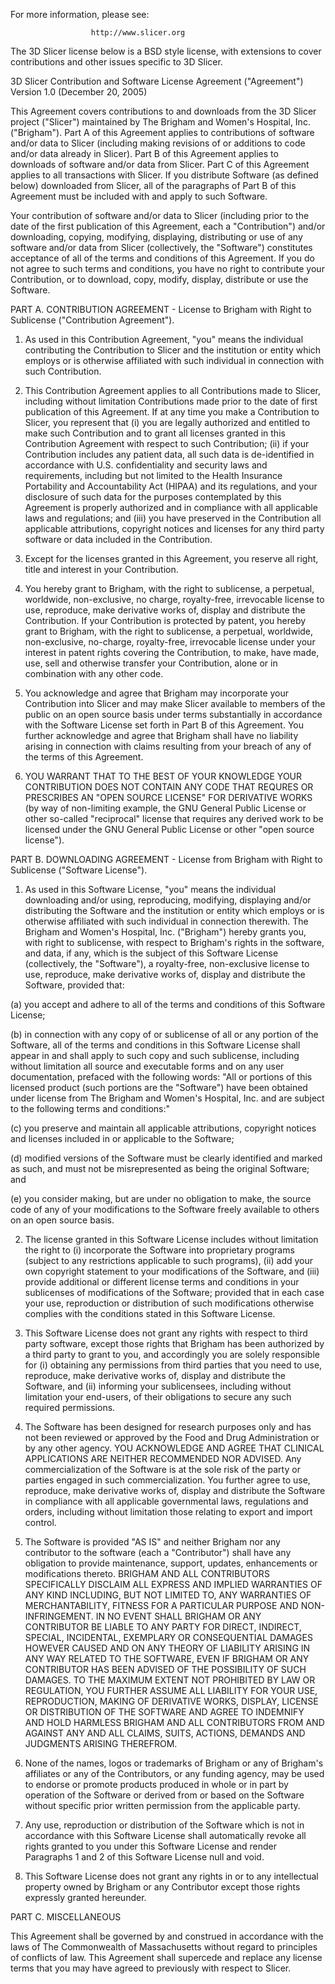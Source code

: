 For more information, please see:

                      http://www.slicer.org

The 3D Slicer license below is a BSD style license, with extensions
to cover contributions and other issues specific to 3D Slicer.


3D Slicer Contribution and Software License Agreement ("Agreement")
Version 1.0 (December 20, 2005)

This Agreement covers contributions to and downloads from the 3D
Slicer project ("Slicer") maintained by The Brigham and Women's
Hospital, Inc. ("Brigham"). Part A of this Agreement applies to
contributions of software and/or data to Slicer (including making
revisions of or additions to code and/or data already in Slicer). Part
B of this Agreement applies to downloads of software and/or data from
Slicer. Part C of this Agreement applies to all transactions with
Slicer. If you distribute Software (as defined below) downloaded from
Slicer, all of the paragraphs of Part B of this Agreement must be
included with and apply to such Software.

Your contribution of software and/or data to Slicer (including prior
to the date of the first publication of this Agreement, each a
"Contribution") and/or downloading, copying, modifying, displaying,
distributing or use of any software and/or data from Slicer
(collectively, the "Software") constitutes acceptance of all of the
terms and conditions of this Agreement. If you do not agree to such
terms and conditions, you have no right to contribute your
Contribution, or to download, copy, modify, display, distribute or use
the Software.

PART A. CONTRIBUTION AGREEMENT - License to Brigham with Right to
Sublicense ("Contribution Agreement").

1. As used in this Contribution Agreement, "you" means the individual
   contributing the Contribution to Slicer and the institution or
   entity which employs or is otherwise affiliated with such
   individual in connection with such Contribution.

2. This Contribution Agreement applies to all Contributions made to
   Slicer, including without limitation Contributions made prior to
   the date of first publication of this Agreement. If at any time you
   make a Contribution to Slicer, you represent that (i) you are
   legally authorized and entitled to make such Contribution and to
   grant all licenses granted in this Contribution Agreement with
   respect to such Contribution; (ii) if your Contribution includes
   any patient data, all such data is de-identified in accordance with
   U.S. confidentiality and security laws and requirements, including
   but not limited to the Health Insurance Portability and
   Accountability Act (HIPAA) and its regulations, and your disclosure
   of such data for the purposes contemplated by this Agreement is
   properly authorized and in compliance with all applicable laws and
   regulations; and (iii) you have preserved in the Contribution all
   applicable attributions, copyright notices and licenses for any
   third party software or data included in the Contribution.

3. Except for the licenses granted in this Agreement, you reserve all
   right, title and interest in your Contribution.

4. You hereby grant to Brigham, with the right to sublicense, a
   perpetual, worldwide, non-exclusive, no charge, royalty-free,
   irrevocable license to use, reproduce, make derivative works of,
   display and distribute the Contribution. If your Contribution is
   protected by patent, you hereby grant to Brigham, with the right to
   sublicense, a perpetual, worldwide, non-exclusive, no-charge,
   royalty-free, irrevocable license under your interest in patent
   rights covering the Contribution, to make, have made, use, sell and
   otherwise transfer your Contribution, alone or in combination with
   any other code.

5. You acknowledge and agree that Brigham may incorporate your
   Contribution into Slicer and may make Slicer available to members
   of the public on an open source basis under terms substantially in
   accordance with the Software License set forth in Part B of this
   Agreement. You further acknowledge and agree that Brigham shall
   have no liability arising in connection with claims resulting from
   your breach of any of the terms of this Agreement.

6. YOU WARRANT THAT TO THE BEST OF YOUR KNOWLEDGE YOUR CONTRIBUTION
   DOES NOT CONTAIN ANY CODE THAT REQURES OR PRESCRIBES AN "OPEN
   SOURCE LICENSE" FOR DERIVATIVE WORKS (by way of non-limiting
   example, the GNU General Public License or other so-called
   "reciprocal" license that requires any derived work to be licensed
   under the GNU General Public License or other "open source
   license").

PART B. DOWNLOADING AGREEMENT - License from Brigham with Right to
Sublicense ("Software License").

1. As used in this Software License, "you" means the individual
   downloading and/or using, reproducing, modifying, displaying and/or
   distributing the Software and the institution or entity which
   employs or is otherwise affiliated with such individual in
   connection therewith. The Brigham and Women's Hospital,
   Inc. ("Brigham") hereby grants you, with right to sublicense, with
   respect to Brigham's rights in the software, and data, if any,
   which is the subject of this Software License (collectively, the
   "Software"), a royalty-free, non-exclusive license to use,
   reproduce, make derivative works of, display and distribute the
   Software, provided that:

(a) you accept and adhere to all of the terms and conditions of this
Software License;

(b) in connection with any copy of or sublicense of all or any portion
of the Software, all of the terms and conditions in this Software
License shall appear in and shall apply to such copy and such
sublicense, including without limitation all source and executable
forms and on any user documentation, prefaced with the following
words: "All or portions of this licensed product (such portions are
the "Software") have been obtained under license from The Brigham and
Women's Hospital, Inc. and are subject to the following terms and
conditions:"

(c) you preserve and maintain all applicable attributions, copyright
notices and licenses included in or applicable to the Software;

(d) modified versions of the Software must be clearly identified and
marked as such, and must not be misrepresented as being the original
Software; and

(e) you consider making, but are under no obligation to make, the
source code of any of your modifications to the Software freely
available to others on an open source basis.

2. The license granted in this Software License includes without
   limitation the right to (i) incorporate the Software into
   proprietary programs (subject to any restrictions applicable to
   such programs), (ii) add your own copyright statement to your
   modifications of the Software, and (iii) provide additional or
   different license terms and conditions in your sublicenses of
   modifications of the Software; provided that in each case your use,
   reproduction or distribution of such modifications otherwise
   complies with the conditions stated in this Software License.

3. This Software License does not grant any rights with respect to
   third party software, except those rights that Brigham has been
   authorized by a third party to grant to you, and accordingly you
   are solely responsible for (i) obtaining any permissions from third
   parties that you need to use, reproduce, make derivative works of,
   display and distribute the Software, and (ii) informing your
   sublicensees, including without limitation your end-users, of their
   obligations to secure any such required permissions.

4. The Software has been designed for research purposes only and has
   not been reviewed or approved by the Food and Drug Administration
   or by any other agency. YOU ACKNOWLEDGE AND AGREE THAT CLINICAL
   APPLICATIONS ARE NEITHER RECOMMENDED NOR ADVISED. Any
   commercialization of the Software is at the sole risk of the party
   or parties engaged in such commercialization. You further agree to
   use, reproduce, make derivative works of, display and distribute
   the Software in compliance with all applicable governmental laws,
   regulations and orders, including without limitation those relating
   to export and import control.

5. The Software is provided "AS IS" and neither Brigham nor any
   contributor to the software (each a "Contributor") shall have any
   obligation to provide maintenance, support, updates, enhancements
   or modifications thereto. BRIGHAM AND ALL CONTRIBUTORS SPECIFICALLY
   DISCLAIM ALL EXPRESS AND IMPLIED WARRANTIES OF ANY KIND INCLUDING,
   BUT NOT LIMITED TO, ANY WARRANTIES OF MERCHANTABILITY, FITNESS FOR
   A PARTICULAR PURPOSE AND NON-INFRINGEMENT. IN NO EVENT SHALL
   BRIGHAM OR ANY CONTRIBUTOR BE LIABLE TO ANY PARTY FOR DIRECT,
   INDIRECT, SPECIAL, INCIDENTAL, EXEMPLARY OR CONSEQUENTIAL DAMAGES
   HOWEVER CAUSED AND ON ANY THEORY OF LIABILITY ARISING IN ANY WAY
   RELATED TO THE SOFTWARE, EVEN IF BRIGHAM OR ANY CONTRIBUTOR HAS
   BEEN ADVISED OF THE POSSIBILITY OF SUCH DAMAGES. TO THE MAXIMUM
   EXTENT NOT PROHIBITED BY LAW OR REGULATION, YOU FURTHER ASSUME ALL
   LIABILITY FOR YOUR USE, REPRODUCTION, MAKING OF DERIVATIVE WORKS,
   DISPLAY, LICENSE OR DISTRIBUTION OF THE SOFTWARE AND AGREE TO
   INDEMNIFY AND HOLD HARMLESS BRIGHAM AND ALL CONTRIBUTORS FROM AND
   AGAINST ANY AND ALL CLAIMS, SUITS, ACTIONS, DEMANDS AND JUDGMENTS
   ARISING THEREFROM.

6. None of the names, logos or trademarks of Brigham or any of
   Brigham's affiliates or any of the Contributors, or any funding
   agency, may be used to endorse or promote products produced in
   whole or in part by operation of the Software or derived from or
   based on the Software without specific prior written permission
   from the applicable party.

7. Any use, reproduction or distribution of the Software which is not
   in accordance with this Software License shall automatically revoke
   all rights granted to you under this Software License and render
   Paragraphs 1 and 2 of this Software License null and void.

8. This Software License does not grant any rights in or to any
   intellectual property owned by Brigham or any Contributor except
   those rights expressly granted hereunder.

PART C. MISCELLANEOUS

This Agreement shall be governed by and construed in accordance with
the laws of The Commonwealth of Massachusetts without regard to
principles of conflicts of law. This Agreement shall supercede and
replace any license terms that you may have agreed to previously with
respect to Slicer. 
